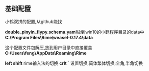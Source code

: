 

## 基础配置

小鹤双拼的配置,从github能找

**double_pinyin_flypy.schema.yaml**放到win10的小鹤程序目录的data中**C:\Program Files\Rime\weasel-0.17.4\data**

这个配置文件包解压,放到用户目录中直接覆盖**C:\Users\feng\AppData\Roaming\Rime**

**left shift**  rime输入法的切换
**crlt  `**  设置切换,简体繁体切换;全角,半角切换

